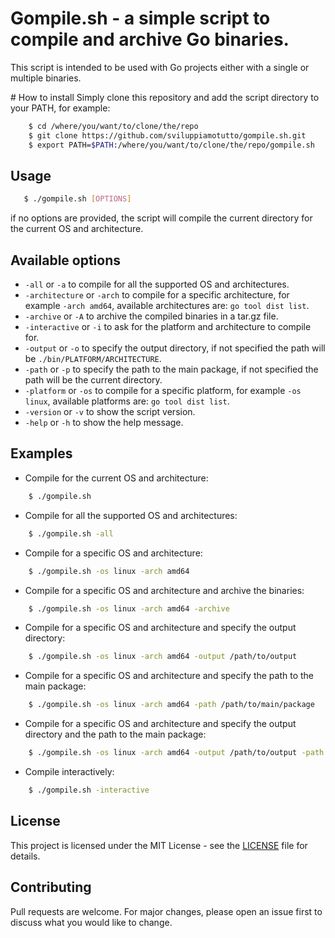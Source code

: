 # Gompile.sh - a simple script to compile and archive Go binaries.

 This script is intended to be used with Go projects either with a single or multiple binaries.

# How to install
Simply clone this repository and add the script directory to your PATH, for example:
```bash
    $ cd /where/you/want/to/clone/the/repo
    $ git clone https://github.com/sviluppiamotutto/gompile.sh.git
    $ export PATH=$PATH:/where/you/want/to/clone/the/repo/gompile.sh
```

 ## Usage

 ```bash
    $ ./gompile.sh [OPTIONS]
```

if no options are provided, the script will compile the current directory for the current OS and architecture.

## Available options
- `-all` or `-a` to compile for all the supported OS and architectures.
- `-architecture` or `-arch` to compile for a specific architecture, for example `-arch amd64`, available architectures are: `go tool dist list`.
- `-archive` or `-A` to archive the compiled binaries in a tar.gz file.
- `-interactive` or `-i` to ask for the platform and architecture to compile for.
- `-output` or `-o` to specify the output directory, if not specified the path will be `./bin/PLATFORM/ARCHITECTURE`.
- `-path` or `-p` to specify the path to the main package, if not specified the path will be the current directory.
- `-platform` or `-os` to compile for a specific platform, for example `-os linux`, available platforms are: `go tool dist list`.
- `-version` or `-v` to show the script version.
- `-help` or `-h` to show the help message.

## Examples
- Compile for the current OS and architecture:
```bash
    $ ./gompile.sh
```

- Compile for all the supported OS and architectures:
```bash
    $ ./gompile.sh -all
```

- Compile for a specific OS and architecture:
```bash
    $ ./gompile.sh -os linux -arch amd64
```

- Compile for a specific OS and architecture and archive the binaries:
```bash
    $ ./gompile.sh -os linux -arch amd64 -archive
```

- Compile for a specific OS and architecture and specify the output directory:
```bash
    $ ./gompile.sh -os linux -arch amd64 -output /path/to/output
```

- Compile for a specific OS and architecture and specify the path to the main package:
```bash
    $ ./gompile.sh -os linux -arch amd64 -path /path/to/main/package
```

- Compile for a specific OS and architecture and specify the output directory and the path to the main package:
```bash
    $ ./gompile.sh -os linux -arch amd64 -output /path/to/output -path /path/to/main/package
```

- Compile interactively:
```bash
    $ ./gompile.sh -interactive
```

## License
This project is licensed under the MIT License - see the [LICENSE](LICENSE) file for details.

## Contributing
Pull requests are welcome. For major changes, please open an issue first to discuss what you would like to change.
